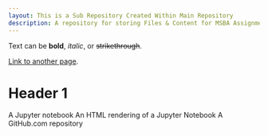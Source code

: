 ```yaml
---
layout: This is a Sub Repository Created Within Main Repository
description: A repository for storing Files & Content for MSBA Assignment 3
---
```


Text can be **bold**, _italic_, or ~~strikethrough~~.

[Link to another page](..\index.md).

# Header 1
A Jupyter notebook
An HTML rendering of a Jupyter Notebook
A GitHub.com repository


